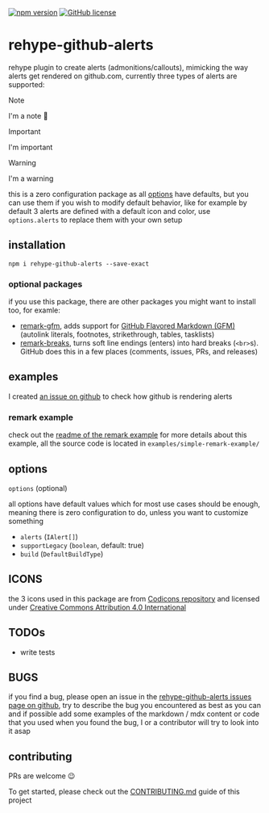 [![npm version](https://img.shields.io/npm/v/rehype-github-alerts.svg?style=flat)](https://www.npmjs.com/package/rehype-github-alerts)
[![GitHub license](https://img.shields.io/github/license/chrisweb/rehype-github-alerts?style=flat)](https://github.com/chrisweb/rehype-github-alerts/blob/master/LICENSE)

# rehype-github-alerts

rehype plugin to create alerts (admonitions/callouts), mimicking the way alerts get rendered on github.com, currently three types of alerts are supported:

> [!NOTE]  
> I'm a note :wave:

> [!IMPORTANT]  
> I'm important

> [!WARNING]  
> I'm a warning

this is a zero configuration package as all [options](#options) have defaults, but you can use them if you wish to modify default behavior, like for example by default 3 alerts are defined with a default icon and color, use `options.alerts` to replace them with your own setup

## installation

```shell
npm i rehype-github-alerts --save-exact
```

### optional packages

if you use this package, there are other packages you might want to install too, for examle:

- [remark-gfm](https://github.com/remarkjs/remark-gfm), adds support for [GitHub Flavored Markdown (GFM)](https://github.github.com/gfm/) (autolink literals, footnotes, strikethrough, tables, tasklists)
- [remark-breaks](https://github.com/remarkjs/remark-breaks), turns soft line endings (enters) into hard breaks (`<br>`s). GitHub does this in a few places (comments, issues, PRs, and releases)

## examples

I created [an issue on github](https://github.com/chrisweb/rehype-github-alerts/issues/1) to check how github is rendering alerts

### remark example

check out the [readme of the remark example](./examples/simple-remark-example/README.md) for more details about this example, all the source code is located in `examples/simple-remark-example/`

## options

`options` (optional)

all options have default values which for most use cases should be enough, meaning there is zero configuration to do, unless you want to customize something

- `alerts` (`IAlert[]`) 
- `supportLegacy` (`boolean`, default: true)
- `build` (`DefaultBuildType`)

## ICONS

the 3 icons used in this package are from [Codicons repository](https://github.com/microsoft/vscode-codicons) and licensed under [Creative Commons Attribution 4.0 International](https://github.com/microsoft/vscode-codicons/blob/main/LICENSE)

## TODOs

- write tests

## BUGS

if you find a bug, please open an issue in the [rehype-github-alerts issues page on github](https://github.com/chrisweb/rehype-github-alerts/issues), try to describe the bug you encountered as best as you can and if possible add some examples of the markdown / mdx content or code that you used when you found the bug, I or a contributor will try to look into it asap

## contributing

PRs are welcome 😉

To get started, please check out the [CONTRIBUTING.md](CONTRIBUTING.md) guide of this project
